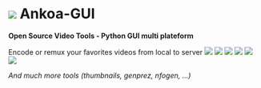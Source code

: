 ![](http://i.imgur.com/Lx2SfgZ.png) Ankoa-GUI
=========

**Open Source Video Tools - Python GUI multi plateform**

Encode or remux your favorites videos from local to server
![](http://i.imgur.com/Erx7hF6.png)
![](http://i.imgur.com/YBeyTYj.png)
![](http://i.imgur.com/1IqMgVw.png)
![](http://i.imgur.com/dWXiIQc.png)
![](http://i.imgur.com/WhWqFVq.png)
![](http://i.imgur.com/pzHTBqQ.png)

_And much more tools (thumbnails, genprez, nfogen, ...)_
